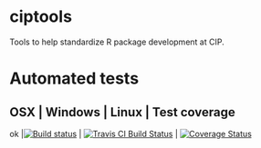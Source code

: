 # ciptools
Tools to help standardize R package development at CIP.

# Automated tests

OSX | Windows | Linux | Test coverage
---------------------------------------
ok |[![Build status](https://ci.appveyor.com/api/projects/status/ug8oydxchj0kbi5n/branch/master)](https://ci.appveyor.com/project/c5sire/ciptools/branch/master) | [![Travis CI Build Status](https://travis-ci.org/c5sire/ciptools.png?branch=master)](https://travis-ci.org/c5sire/ciptools) | [![Coverage Status](https://img.shields.io/coveralls/c5sire/ciptools.svg)](https://coveralls.io/r/c5sire/ciptools?branch=master)
